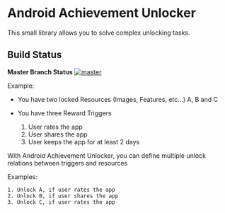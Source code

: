 # Android Achievement Unlocker

This small library allows you to solve complex unlocking tasks.

## Build Status
**Master Branch Status**  [![master](https://travis-ci.org/Nachbar90/AndroidAchievementUnlocker.svg?branch=master)](https://travis-ci.org/Nachbar90/AndroidAchievementUnlocker)

Example:

- You have two locked Resources (Images, Features, etc...) A, B and C

- You have three Reward Triggers
    1. User rates the app
    2. User shares the app
    3. User keeps the app for at least 2 days


With Android Achievement Unlocker, you can define multiple unlock relations between triggers and resources

Examples:

    1. Unlock A, if user rates the app
    2. Unlock B, if user shares the app
    3. Unlock C, if user rates the app




